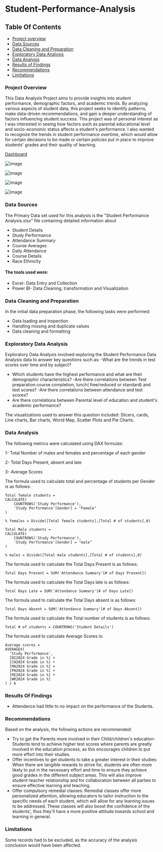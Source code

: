 # Student-Performance-Analysis
## Table Of Contents
- [Project overview](#project-overview)
- [Data Sources](#data-sources)
- [Data Cleaning and Preparation](#data-cleaning-and-preparation)
- [Exploratory Data Analysis](#exploratory-data-analysis)
- [Data Analysis](#data-analysis)
- [Results of Findings](#results-of-findings)
- [Recommendations](#recommendations)
- [Limitations](limitations)

### Project Overview
  This Data Analysis Project aims to provide insights into student performance, demographic factors, and academic trends. By analyzing various aspects of student data, this project seeks to identify patterns, make data-driven recommendations, and gain a deeper understanding of factors influencing student success. This project was of personal interest as I was interested in seeing how factors such as parental educational level and socio-economic status affects a student's performance. I also wanted to recognize the trends in student performance overtime, which would allow for certain decisions to be made or certain policies put in place to improve students' grades and their quality of learning.

[Dashboard](performance.png)

![image](https://github.com/ChrisAnn609/Student-Performance-Analysis/assets/173093556/dfd55e7e-34cf-4bd8-b294-071e2dae50a3)


![image](https://github.com/ChrisAnn609/Student-Performance-Analysis/assets/173093556/34a1245b-2f82-4b80-a3d6-39646dcc06e4)


![image](https://github.com/ChrisAnn609/Student-Performance-Analysis/assets/173093556/c69b977e-1da0-479e-9aeb-fca1bdc60f67)


![image](https://github.com/ChrisAnn609/Student-Performance-Analysis/assets/173093556/8d64cd54-9ab8-4a7a-8c12-805b053cd8f4)

  

### Data Sources
  The Primary Data set used for this analysis is the "Student Performance Analysis.xlsx" file containing detailed information about
  - Student Details
  - Study Performance
  - Attendance Summary
  - Course Averages
  - Daily Attendance
  - Course Details
  - Race Ethnicity
    
#### The tools used were:
  - Excel- Data Entry and Collection
- Power BI- Data Cleaning, transformation and Visualization

### Data Cleaning and Preparation
In the initial data preparation phase, the following tasks were performed:
- Data loading and inspection
- Handling missing and duplicate values
- Data cleaning and formatting

### Exploratory Data Analysis
  Exploratory Data Analysis involved exploring the Student Performance Data Analysis data to answer key questions such as:
-What are the trends in test scores over time and by subject?
- Which students have the highest performance and what are their demographic characteristics?
-Are there correlations between Test preparation course completion, lunch( free/reduced or standard) and test scores?
-Are there correlations between attendance and test scores?
- Are there correlations between Parental level of education and student's academic performance?
    
The visualizations used to answer this question included: Slicers, cards, Line charts, Bar charts, World Map, Scatter Plots and Pie Charts.
 
### Data Analysis
The following metrics were calculated using DAX formulas:
  
1- Total Number of males and females and percentage of each gender
  
2- Total Days Present, absent and late
  
3- Average Scores
  
The formula used to calculate total and percentage of students per Gender is as follows:
```
Total female students = 
CALCULATE(
    COUNTROWS('Study Performance'),
    'Study Performance'[Gender] = "Female"
)

% females = Divide([Total female students],[Total # of students],0)

Total Male students = 
CALCULATE(
    COUNTROWS('Study Performance'),
    'Study Performance'[Gender] = "male"
)

% males = Divide([Total male students],[Total # of students],0)
```

The formula used to calculate the Total Days Present is as follows:

```
Total Days Present = SUM('Attendance Summary'[# of Days Present])
```
The formula used to calculate the Total Days late is as follows:
```
Total Days Late = SUM('Attendance Summary'[# of Days Late])
```

The formula used to calculate the Total Days absent is as follows:
```
Total Days Absent = SUM('Attendance Summary'[# of Days Absent])
```
The formula used to calculate the Total number of students is as follows:
```
Total # of students = COUNTROWS('Student Details')
```
The formula used to calculate Average Scores is:
```
Average scores = 
AVERAGEX(
  'Study Performance',  
  [BI2024 Grade in %] + 
  [CH2024 Grade in %] + 
  [MA2024 Grade in %] + 
  [PH2024 Grade in %] + 
  [RE2024 Grade in %] + 
  [WR2024 Grade in %]
) / 6
```
### Results Of Findings

- Attendance had little to no impact on the performance of the Students.


### Recommendations
Based on the analysis, the following actions are recommended:
- Try to get the Parents more involved in their Child/children's education- Students tend to achieve higher test scores where parents are greatly involved in the education process, as this encourages children to put more effort into their studies.
- Offer incentives to get students to take a greater interest in their studies: When there are tangible rewards to strive for, students are often more likely to put in the necessary effort and time to ensure they achieve good grades in the different subject areas. This will also improve student-teacher relationship and for collaboration between all parties to ensure effective learning and teaching.
- Offer compulsory remedial classes: Remedial classes offer more personalized attention, allowing educators to tailor instruction to the specific needs of each student, which will allow for any learning issues to be addressed. These classes will also boost the confidence of the students', thus they'll have a more positive attitude towards school and learning in general.
  

### Limitations
  Some records had to be excluded, as the accuracy of the analysis conclusion would have been affected.
